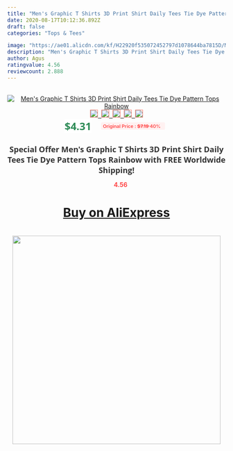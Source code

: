 ```yaml
---
title: "Men's Graphic T Shirts 3D Print Shirt Daily Tees Tie Dye Pattern Tops Rainbow"
date: 2020-08-17T10:12:36.892Z
draft: false
categories: "Tops & Tees"

image: "https://ae01.alicdn.com/kf/H22920f535072452797d1078644ba7815D/Men-s-Graphic-T-Shirts-3D-Print-Shirt-Daily-Tees-Tie-Dye-Pattern-Tops-Rainbow.jpg"
description: "Men's Graphic T Shirts 3D Print Shirt Daily Tees Tie Dye Pattern Tops Rainbow"
author: Agus
ratingvalue: 4.56
reviewcount: 2.888
---
```

<br>
<div style="text-align: center;">
<a href="https://s.click.aliexpress.com/e/_ASIOKh" target="_blank" rel="nofollow noopener noreferrer"><img alt="Men's Graphic T Shirts 3D Print Shirt Daily Tees Tie Dye Pattern Tops Rainbow" class="magnifier-image" src="https://ae01.alicdn.com/kf/H22920f535072452797d1078644ba7815D/Men-s-Graphic-T-Shirts-3D-Print-Shirt-Daily-Tees-Tie-Dye-Pattern-Tops-Rainbow.jpg_640x640.jpg">
<br>
<img style="border:1px solid salmon" src="https://ae01.alicdn.com/kf/H22920f535072452797d1078644ba7815D/Men-s-Graphic-T-Shirts-3D-Print-Shirt-Daily-Tees-Tie-Dye-Pattern-Tops-Rainbow.jpg_120x120.jpg">&nbsp;&nbsp;<img style="border:1px solid salmon" src="https://ae01.alicdn.com/kf/He2ab06371f814b8a9ef8279859150c9c2/Men-s-Graphic-T-Shirts-3D-Print-Shirt-Daily-Tees-Tie-Dye-Pattern-Tops-Rainbow.jpg_120x120.jpg">&nbsp;&nbsp;<img style="border:1px solid salmon" src="_120x120.jpg">&nbsp;&nbsp;<img style="border:1px solid salmon" src="_120x120.jpg">&nbsp;&nbsp;<img style="border:1px solid salmon" src="_120x120.jpg"></a></div><br0>
<div style="text-align: center;"><span style="background-color: white; border: 0px; box-sizing: border-box; color: seagreen; display: inline-block; font-family: &quot;open sans&quot; , &quot;arial&quot; , &quot;helvetica&quot; , sans-serif , &quot;heiti&quot;; font-size: 24px; font-stretch: inherit; font-weight: 700; line-height: inherit; margin: 0px 10px 0px 0px; padding: 0px; vertical-align: middle;">$4.31 </span>
<span style="background: rgb(255 , 241 , 241); border-radius: 3px; border: 0px; box-sizing: border-box; color: #ff4747; display: inline-block; font-family: inherit; font-size: 12px; font-stretch: inherit; font-style: inherit; font-variant: inherit; font-weight: 600; line-height: inherit; margin: 0px; padding: 2px 5px; transform: scale(0.9); vertical-align: middle;">Original Price : <b style="text-decoration: line-through;">$7.19 </b> 40%&nbsp;&nbsp;</span></div>
<h1 style="color: #333333; display: inline-block; font-family: &quot;open sans&quot; , &quot;arial&quot; , &quot;helvetica&quot; , sans-serif , &quot;heiti&quot;; font-size: 18px; font-stretch: inherit; font-weight: 700; text-align: center;">Special Offer Men's Graphic T Shirts 3D Print Shirt Daily Tees Tie Dye Pattern Tops Rainbow with FREE Worldwide Shipping!</h1>
<div style="color: #ff4747; text-align: center;">
<img src="https://4.bp.blogspot.com/-M0ZcTcb-5uY/XleCXlxnR4I/AAAAAAAAAEc/OrjgMkXV1oMQFaCRZj5HQwOCBcu3w1FegCPcBGAYYCw/s1600/star.png" style="height: 15px;">&nbsp;<b>4.56</b></div>
<div class="button_cont" align="center"><a class="buynow_a" href="https://s.click.aliexpress.com/e/_ASIOKh" target="_blank" rel="nofollow noopener noreferrer"><H1>Buy on AliExpress</H1></a></div><br>
<div class="separator" style="clear: both; text-align: center;">
<img src="https://lh3.googleusercontent.com/-pTy5HemUv9M/XlePHvY0dAI/AAAAAAAAAE4/0nX5iRUoIWY8eMW9Dpxeirr157OZliDIgCLcBGAsYHQ/s1600/badge.gif" width="480">
</div>

